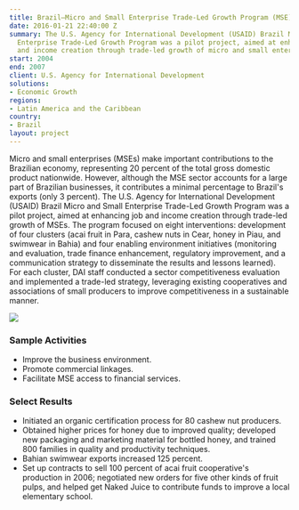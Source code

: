 ```yaml
---
title: Brazil—Micro and Small Enterprise Trade-Led Growth Program (MSE)
date: 2016-01-21 22:40:00 Z
summary: The U.S. Agency for International Development (USAID) Brazil Micro and Small
  Enterprise Trade-Led Growth Program was a pilot project, aimed at enhancing job
  and income creation through trade-led growth of micro and small enterprises.
start: 2004
end: 2007
client: U.S. Agency for International Development
solutions:
- Economic Growth
regions:
- Latin America and the Caribbean
country:
- Brazil
layout: project
---
```


Micro and small enterprises (MSEs) make important contributions to the Brazilian economy, representing 20 percent of the total gross domestic product nationwide. However, although the MSE sector accounts for a large part of Brazilian businesses, it contributes a minimal percentage to Brazil's exports (only 3 percent). The U.S. Agency for International Development (USAID) Brazil Micro and Small Enterprise Trade-Led Growth Program was a pilot project, aimed at enhancing job and income creation through trade-led growth of MSEs. The program focused on eight interventions: development of four clusters (acai fruit in Para, cashew nuts in Cear, honey in Piau, and swimwear in Bahia) and four enabling environment initiatives (monitoring and evaluation, trade finance enhancement, regulatory improvement, and a communication strategy to disseminate the results and lessons learned). For each cluster, DAI staff conducted a sector competitiveness evaluation and implemented a trade-led strategy, leveraging existing cooperatives and associations of small producers to improve competitiveness in a sustainable manner.

![][1]

### Sample Activities

* Improve the business environment.
* Promote commercial linkages.
* Facilitate MSE access to financial services.

### Select Results

* Initiated an organic certification process for 80 cashew nut producers.
* Obtained higher prices for honey due to improved quality; developed new packaging and marketing material for bottled honey, and trained 800 families in quality and productivity techniques.
* Bahian swimwear exports increased 125 percent.
* Set up contracts to sell 100 percent of acai fruit cooperative's production in 2006; negotiated new orders for five other kinds of fruit pulps, and helped get Naked Juice to contribute funds to improve a local elementary school.

[1]: https://assetify-dai.com/projects/Swimwear.jpg